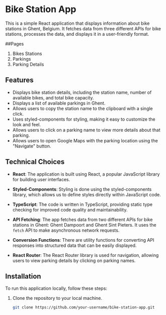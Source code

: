# Bike Station App

This is a simple React application that displays information about bike stations in Ghent, Belgium. It fetches data from three different APIs for bike stations, processes the data, and displays it in a user-friendly format.

##Pages
1. Bikes Stations
2. Parkings
3. Parking Details

## Features

- Displays bike station details, including the station name, number of available bikes, and total bike capacity.
- Displays a list of available parkings in Ghent.
- Allows users to copy the station name to the clipboard with a single click.
- Uses styled-components for styling, making it easy to customize the look and feel.
- Allows users to click on a parking name to view more details about that parking.
- Allows users to open Google Maps with the parking location using the "Navigate" button.

## Technical Choices

- **React**: The application is built using React, a popular JavaScript library for building user interfaces.

- **Styled-Components**: Styling is done using the styled-components library, which allows us to define styles directly within JavaScript code.

- **TypeScript**: The code is written in TypeScript, providing static type checking for improved code quality and maintainability.

- **API Fetching**: The app fetches data from two different APIs for bike stations in Ghent: Ghent Dampoort and Ghent Sint Pieters. It uses the `fetch` API to make asynchronous network requests.

- **Conversion Functions**: There are utility functions for converting API responses into structured data that can be easily displayed.
  
- **React Router**: The React Router library is used for navigation, allowing users to view parking details by clicking on parking names.


## Installation

To run this application locally, follow these steps:

1. Clone the repository to your local machine.

   ```bash
   git clone https://github.com/your-username/bike-station-app.git
